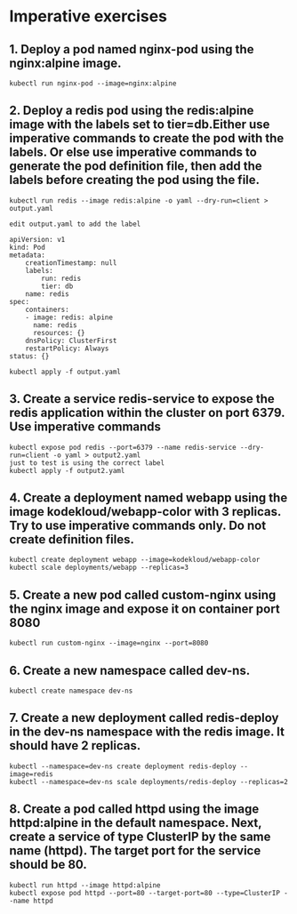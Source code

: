 # Imperative exercises

## 1. Deploy a pod named nginx-pod using the nginx:alpine image.

`kubectl run nginx-pod --image=nginx:alpine`

## 2. Deploy a redis pod using the redis:alpine image with the labels set to tier=db.Either use imperative commands to create the pod with the labels. Or else use imperative commands to generate the pod definition file, then add the labels before creating the pod using the file.

```
kubectl run redis --image redis:alpine -o yaml --dry-run=client > output.yaml

edit output.yaml to add the label

apiVersion: v1
kind: Pod
metadata:
    creationTimestamp: null
	labels:
	    run: redis
		tier: db
	name: redis
spec:
    containers:
	- image: redis: alpine
	  name: redis
	  resources: {}
	dnsPolicy: ClusterFirst
	restartPolicy: Always
status: {}

kubectl apply -f output.yaml
```

## 3. Create a service redis-service to expose the redis application within the cluster on port 6379. Use imperative commands

```
kubectl expose pod redis --port=6379 --name redis-service --dry-run=client -o yaml > output2.yaml
just to test is using the correct label
kubectl apply -f output2.yaml
```

## 4. Create a deployment named webapp using the image kodekloud/webapp-color with 3 replicas. Try to use imperative commands only. Do not create definition files.

```
kubectl create deployment webapp --image=kodekloud/webapp-color
kubectl scale deployments/webapp --replicas=3
```

## 5. Create a new pod called custom-nginx using the nginx image and expose it on container port 8080

`kubectl run custom-nginx --image=nginx --port=8080`

## 6. Create a new namespace called dev-ns.

`kubectl create namespace dev-ns`

## 7. Create a new deployment called redis-deploy in the dev-ns namespace with the redis image. It should have 2 replicas.

```
kubectl --namespace=dev-ns create deployment redis-deploy --image=redis
kubectl --namespace=dev-ns scale deployments/redis-deploy --replicas=2
```

## 8. Create a pod called httpd using the image httpd:alpine in the default namespace. Next, create a service of type ClusterIP by the same name (httpd). The target port for the service should be 80.

```
kubectl run httpd --image httpd:alpine
kubectl expose pod httpd --port=80 --target-port=80 --type=ClusterIP --name httpd 
```
